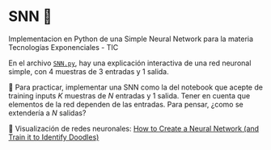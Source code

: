 # SNN 🧠
Implementacion en Python de una Simple Neural Network para la materia Tecnologías Exponenciales - TIC

En el archivo [```SNN.py```](https://github.com/IgnacioPardo/SNN/blob/main/SNN.ipynb), hay una explicación interactiva de una red neuronal simple, con $4$ muestras de $3$ entradas y $1$ salida.

📝 Para practicar, implementar una SNN como la del notebook que acepte de training inputs $K$ muestras de $N$ entradas y $1$ salida. Tener en cuenta que elementos de la red dependen de las entradas. Para pensar, ¿como se extendería a $N$ salidas?

🎥 Visualización de redes neuronales: [How to Create a Neural Network (and Train it to Identify Doodles)](https://www.youtube.com/watch?v=hfMk-kjRv4c&t=592s&ab_channel=SebastianLague)
